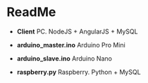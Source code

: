 # ReadMe
 - **Client** PC. NodeJS + AngularJS + MySQL
 
 - **arduino_master.ino** Arduino Pro Mini

 - **arduino_slave.ino** Arduino Nano

 - **raspberry.py** Raspberry. Python + MySQL 